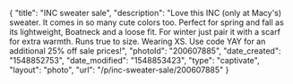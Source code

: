 {
    "title": "INC sweater sale",
    "description": "Love this INC (only at Macy's) sweater.  It comes in so many cute colors too.  Perfect for spring and fall as its lightweight, Boatneck and a loose fit.  For winter just pair it with a scarf for extra warmth.  Runs true to size.  Wearing XS.  Use code YAY for an additional 25% off sale prices!",
    "photoId": "200607885",
    "date_created": "1548852753",
    "date_modified": "1548853423",
    "type": "captivate",
    "layout": "photo",
    "url": "\/p\/inc-sweater-sale\/200607885"
}